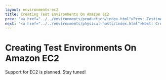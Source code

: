 ```yaml
---
layout: environments-ec2
title: Creating Test Environments On Amazon EC2
prev: '<a href="../../environments/production/index.html">Prev: Testing Against Production</a>'
next: '<a href="../../environments/physical-hosts/index.html">Next: Creating Test Environments On Physical Hosts</a>'
---
```


# Creating Test Environments On Amazon EC2

Support for EC2 is planned. Stay tuned!